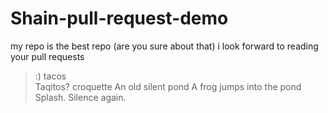 # Shain-pull-request-demo


my repo is the best repo
(are you sure about that)
i look forward to reading your pull requests 
>:)
tacos  
Taqitos?
croquette
An old silent pond
A frog jumps into the pond
Splash. Silence again.